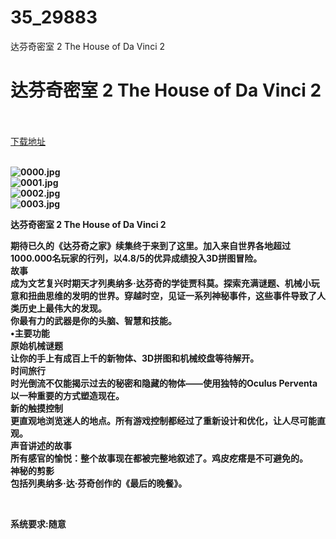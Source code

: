 # 35_29883
达芬奇密室 2 The House of Da Vinci 2
# 达芬奇密室 2 The House of Da Vinci 2
 <br/></br>
[下载地址](https://www.switch520.cc/article/29883 "下载地址")
<br/></br>

<p><strong><img title="0000.jpg" src="https://www.switch520.cc/muke_img/2022_04_19_806453404286c.jpg" alt="0000.jpg"></strong><br>
<strong><img title="0001.jpg" src="https://www.switch520.cc/muke_img/2022_04_19_6df5a8821faab.jpg" alt="0001.jpg"></strong><br>
<strong><img title="0002.jpg" src="https://www.switch520.cc/muke_img/2022_04_19_9cf01d1a4f256.jpg" alt="0002.jpg"></strong><br>
<strong><img title="0003.jpg" src="https://www.switch520.cc/muke_img/2022_04_19_9e26057e78cb7.jpg" alt="0003.jpg">&nbsp;</strong></p>
<p><strong>达芬奇密室 2 The House of Da Vinci 2</strong></p>
<p><strong>期待已久的《达芬奇之家》续集终于来到了这里。加入来自世界各地超过1000.000名玩家的行列，以4.8/5的优异成绩投入3D拼图冒险。</strong><br>
<strong>故事</strong><br>
<strong>成为文艺复兴时期天才列奥纳多·达芬奇的学徒贾科莫。探索充满谜题、机械小玩意和扭曲思维的发明的世界。穿越时空，见证一系列神秘事件，这些事件导致了人类历史上最伟大的发现。</strong><br>
<strong>你最有力的武器是你的头脑、智慧和技能。</strong><br>
<strong>•主要功能</strong><br>
<strong>原始机械谜题</strong><br>
<strong>让你的手上有成百上千的新物体、3D拼图和机械绞盘等待解开。</strong><br>
<strong>时间旅行</strong><br>
<strong>时光倒流不仅能揭示过去的秘密和隐藏的物体——使用独特的Oculus Perventa以一种重要的方式塑造现在。</strong><br>
<strong>新的触摸控制</strong><br>
<strong>更直观地浏览迷人的地点。所有游戏控制都经过了重新设计和优化，让人尽可能直观。</strong><br>
<strong>声音讲述的故事</strong><br>
<strong>所有感官的愉悦：整个故事现在都被完整地叙述了。鸡皮疙瘩是不可避免的。</strong><br>
<strong>神秘的剪影</strong><br>
<strong>包括列奥纳多·达·芬奇创作的《最后的晚餐》。</strong></p>
<p>&nbsp;</p>
<p><strong>系统要求:随意</strong></p>



